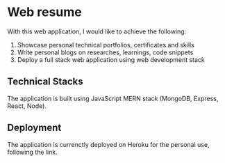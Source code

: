 # Web resume

With this web application, I would like to achieve the following:

1. Showcase personal technical portfolios, certificates and skills
2. Write personal blogs on researches, learnings, code snippets
3. Deploy a full stack web application using web development stack

## Technical Stacks

The application is built using JavaScript MERN stack (MongoDB, Express, React, Node).

## Deployment

The application is currenctly deployed on Heroku for the personal use, following the link.
